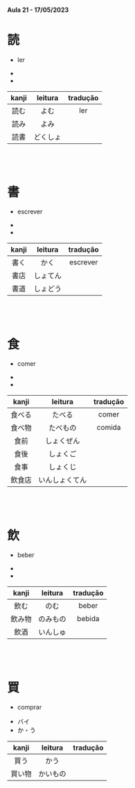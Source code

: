 #### Aula 21 - 17/05/2023


# 読

- ler

<ul><li></li><li></li></ul>

| kanji | leitura | tradução |
|:---:|:---:|:---:|
| 読む | よむ | ler |
| 読み | よみ |  |
| 読書 | どくしょ |  |

<br><br>


# 書

- escrever

<ul><li></li><li></li></ul>

| kanji | leitura | tradução |
|:---:|:---:|:---:|
| 書く | かく | escrever |
| 書店 | しょてん |  |
| 書道 | しょどう |  |

<br><br>


# 食

- comer

<ul><li></li><li></li></ul>

| kanji | leitura | tradução |
|:---:|:---:|:---:|
| 食べる | たべる | comer |
| 食べ物 | たべもの | comida |
| 食前 | しょくぜん |  |
| 食後 | しょくご |  |
| 食事 | しょくじ |  |
| 飲食店 | いんしょくてん |  |

<br><br>


# 飲

- beber

<ul><li></li><li></li></ul>

| kanji | leitura | tradução |
|:---:|:---:|:---:|
| 飲む | のむ | beber |
| 飲み物 | のみもの | bebida |
| 飲酒 | いんしゅ |  |

<br><br>


# 買

- comprar

<ul><li>バイ</li><li>か・う</li></ul>

| kanji | leitura | tradução |
|:---:|:---:|:---:|
| 買う | かう |  |
| 買い物 | かいもの |  |